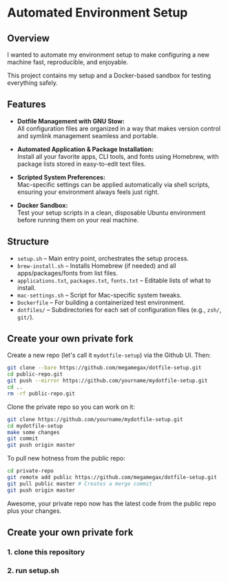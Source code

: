 # Automated Environment Setup

## Overview

I wanted to automate my environment setup to make configuring a new machine fast, reproducible, and enjoyable. 

This project contains my setup and a Docker-based sandbox for testing everything safely. 


## Features

- **Dotfile Management with GNU Stow:**  
  All configuration files are organized in a way that makes version control and symlink management seamless and portable.

- **Automated Application & Package Installation:**  
  Install all your favorite apps, CLI tools, and fonts using Homebrew, with package lists stored in easy-to-edit text files.

- **Scripted System Preferences:**  
  Mac-specific settings can be applied automatically via shell scripts, ensuring your environment always feels just right.

- **Docker Sandbox:**  
  Test your setup scripts in a clean, disposable Ubuntu environment before running them on your real machine.

## Structure

- `setup.sh` – Main entry point, orchestrates the setup process.
- `brew-install.sh` – Installs Homebrew (if needed) and all apps/packages/fonts from list files.
- `applications.txt`, `packages.txt`, `fonts.txt` – Editable lists of what to install.
- `mac-settings.sh` – Script for Mac-specific system tweaks.
- `Dockerfile` – For building a containerized test environment.
- `dotfiles/` – Subdirectories for each set of configuration files (e.g., `zsh/`, `git/`).

## Create your own private fork

Create a new repo (let's call it `mydotfile-setup`) via the Github UI. Then:
```sh
git clone --bare https://github.com/megamegax/dotfile-setup.git
cd public-repo.git
git push --mirror https://github.com/yourname/mydotfile-setup.git
cd ..
rm -rf public-repo.git
```
Clone the private repo so you can work on it:
```sh
git clone https://github.com/yourname/mydotfile-setup.git
cd mydotfile-setup
make some changes
git commit
git push origin master
```
To pull new hotness from the public repo:
```sh
cd private-repo
git remote add public https://github.com/megamegax/dotfile-setup.git
git pull public master # Creates a merge commit
git push origin master
```
Awesome, your private repo now has the latest code from the public repo plus your changes.

## Create your own private fork

### 1.  clone this repository
### 2.  run setup.sh
